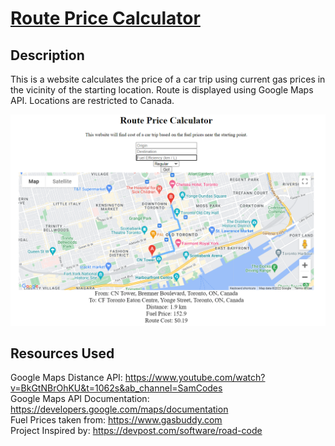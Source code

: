 # [Route Price Calculator](https://routeprice.ca)

## Description
This is a website calculates the price of a car trip using current gas prices in the vicinity of the starting location. Route is displayed using Google Maps API. Locations are restricted to Canada.  

![Alt text](routeprice.PNG)
## Resources Used 

Google Maps Distance API: https://www.youtube.com/watch?v=BkGtNBrOhKU&t=1062s&ab_channel=SamCodes <br>
Google Maps API Documentation: https://developers.google.com/maps/documentation <br>
Fuel Prices taken from: https://www.gasbuddy.com <br>
Project Inspired by: https://devpost.com/software/road-code <br>
